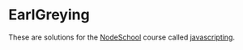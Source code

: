 # EarlGreying

These are solutions for the [NodeSchool](http://nodeschool.io) course called [javascripting](https://github.com/sethvincent/javascripting).
